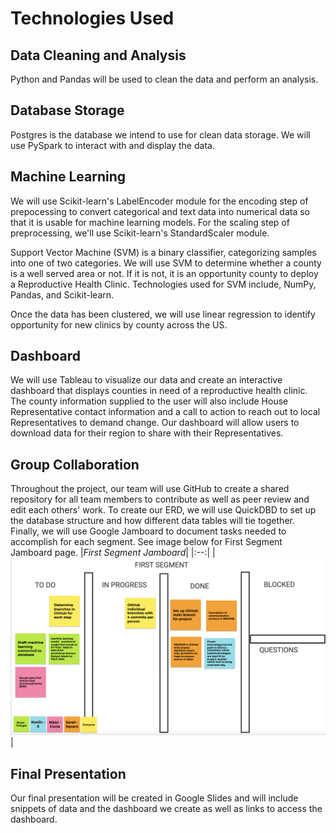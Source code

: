 # Technologies Used
## Data Cleaning and Analysis
Python and Pandas will be used to clean the data and perform an analysis. 

## Database Storage
Postgres is the database we intend to use for clean data storage. We will use PySpark to interact with and display the data.

## Machine Learning
We will use Scikit-learn's LabelEncoder module for the encoding step of prepocessing to convert categorical and text data into numerical data so that it is usable for machine learning models. For the scaling step of preprocessing, we'll use Scikit-learn's StandardScaler module.

Support Vector Machine (SVM) is a binary classifier, categorizing samples into one of two categories. We will use SVM to determine whether a county is a well served area or not. If it is not, it is an opportunity county to deploy a Reproductive Health Clinic. Technologies used for SVM include, NumPy, Pandas, and Scikit-learn. 

Once the data has been clustered, we will use linear regression to identify opportunity for new clinics by county across the US.

## Dashboard
We will use Tableau to visualize our data and create an interactive dashboard that displays counties in need of a reproductive health clinic. The county information supplied to the user will also include House Representative contact information and a call to action to reach out to local Representatives to demand change. Our dashboard will allow users to download data for their region to share with their Representatives.

## Group Collaboration
Throughout the project, our team will use GitHub to create a shared repository for all team members to contribute as well as peer review and edit each others' work. To create our ERD, we will use QuickDBD to set up the database structure and how different data tables will tie together. Finally, we will use Google Jamboard to document tasks needed to accomplish for each segment. See image below for First Segment Jamboard page.
|*First Segment Jamboard*|
|:--:|
|![jamboard](image/../Resources/images/first_seg_jam.png)|



## Final Presentation
Our final presentation will be created in Google Slides and will include snippets of data and the dashboard we create as well as links to access the dashboard. 